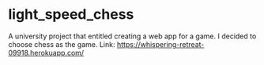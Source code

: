# light_speed_chess

A university project that entitled creating a web app for a game.
I decided to choose chess as the game.
Link: https://whispering-retreat-09918.herokuapp.com/
